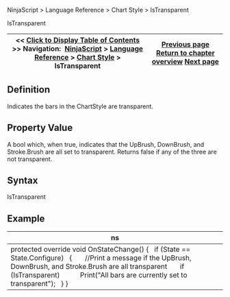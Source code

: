 ﻿
NinjaScript > Language Reference > Chart Style > IsTransparent

IsTransparent

| << [Click to Display Table of Contents](istransparent.md) >> **Navigation:**     [NinjaScript](ninjascript.md) > [Language Reference](language_reference_wip.md) > [Chart Style](chart_style.md) > IsTransparent | [Previous page](icon_chartstyle.md) [Return to chapter overview](chart_style.md) [Next page](chartstyle_onrender.md) |
| --- | --- |
## Definition
Indicates the bars in the ChartStyle are transparent.
 
## Property Value
A bool which, when true, indicates that the UpBrush, DownBrush, and Stroke.Brush are all set to transparent. Returns false if any of the three are not transparent.
 
## Syntax
IsTransparent

## Example

| ns |
| --- |
| protected override void OnStateChange() {    if (State == State.Configure)    {        //Print a message if the UpBrush, DownBrush, and Stroke.Brush are all transparent        if (IsTransparent)            Print("All bars are currently set to transparent");    } } |
